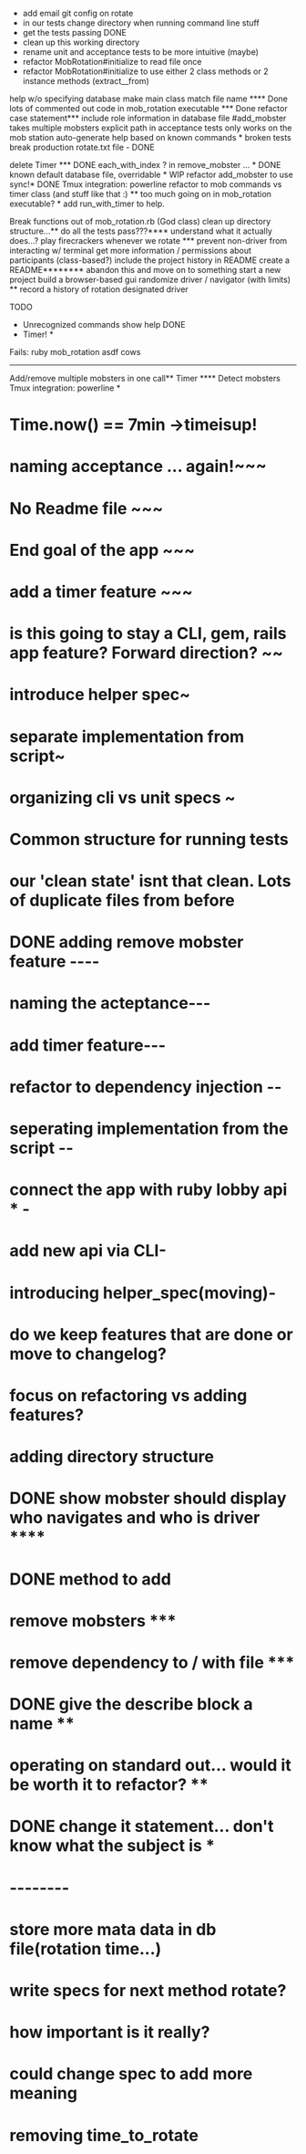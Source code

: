 - add email git config on rotate
- in our tests change directory when running command line stuff
- get the tests passing DONE
- clean up this working directory
- rename unit and acceptance tests to be more intuitive (maybe)
- refactor MobRotation#initialize to read file once
- refactor MobRotation#initialize to use either 2 class methods or 2 instance methods (extract_<something>_from)


help w/o specifying database
make main class match file name **** Done
lots of commented out code in mob_rotation executable *** Done
refactor case statement***
include role information in database file
#add_mobster takes multiple mobsters
explicit path in acceptance tests only works on the mob station
auto-generate help based on known commands *
broken tests break production rotate.txt file - DONE

delete Timer *** DONE
each_with_index ? in remove_mobster ... * DONE
known default database file, overridable * WIP
refactor add_mobster to use sync!* DONE
Tmux integration: powerline 
refactor to mob commands vs timer class (and stuff like that :) **
too much going on in mob_rotation executable? *
add run_with_timer to help.



Break functions out of mob_rotation.rb (God class)
clean up directory structure...**
do all the tests pass???****
understand what it actually does...?
play firecrackers whenever we rotate ***
prevent non-driver from interacting w/ terminal
get more information / permissions about participants (class-based?)
include the project history in README
create a README********
abandon this and move on to something
start a new project
build a browser-based gui
randomize driver / navigator (with limits) **
record a history of rotation
designated driver



TODO
- Unrecognized commands show help DONE
- Timer! *

Fails: ruby mob_rotation asdf cows

____

Add/remove multiple mobsters in one call**
Timer ****
Detect mobsters
Tmux integration: powerline *


# Time.now() == 7min ->timeisup!

# naming acceptance ... again!~~~
# No Readme file ~~~
# End goal of the app ~~~
# add a timer feature ~~~
# is this going to stay a CLI, gem, rails app feature? Forward direction? ~~

# introduce helper spec~
# separate implementation from script~
# organizing cli vs unit specs ~
# Common structure for running tests
# our 'clean state' isnt that clean. Lots of duplicate files from before



# DONE adding remove mobster feature ----
# naming the acteptance---
# add timer feature---
# refactor to dependency injection --
# seperating implementation from the script --
# connect the app with ruby lobby api * -
# add new api via CLI-
# introducing helper_spec(moving)-

# do we keep features that are done or move to changelog?
# focus on refactoring vs adding features?
# adding directory structure

# DONE show mobster should display who navigates and who is driver ****
# DONE method to add
# remove mobsters ***
# remove dependency to / with file ***
# DONE give the describe block a name **
# operating on standard out... would it be worth it to refactor? **
# DONE change it statement... don't know what the subject is *

# --------

# store more mata data in db file(rotation time...)
# write specs for next method rotate?
# how important is it really?
# could change spec to add more meaning
# removing time_to_rotate

